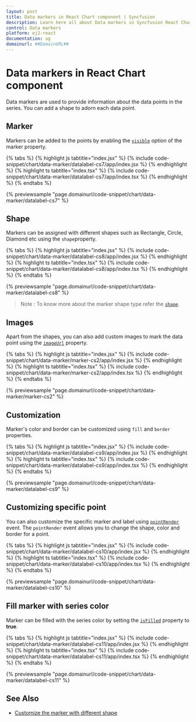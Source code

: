 ```yaml
---
layout: post
title: Data markers in React Chart component | Syncfusion
description: Learn here all about Data markers in Syncfusion React Chart component of Syncfusion Essential JS 2 and more.
control: Data markers 
platform: ej2-react
documentation: ug
domainurl: ##DomainURL##
---
```


# Data markers in React Chart component

Data markers are used to provide information about the data points in the series. You can add a shape to adorn each data point.

<!-- markdownlint-disable MD036 -->

## Marker

<!-- markdownlint-disable MD036 -->

Markers can be added to the points by enabling the [`visible`](https://ej2.syncfusion.com/react/documentation/api/chart/markerSettings/#visible) option of the marker property.

{% tabs %}
{% highlight js tabtitle="index.jsx" %}
{% include code-snippet/chart/data-marker/datalabel-cs7/app/index.jsx %}
{% endhighlight %}
{% highlight ts tabtitle="index.tsx" %}
{% include code-snippet/chart/data-marker/datalabel-cs7/app/index.tsx %}
{% endhighlight %}
{% endtabs %}

 {% previewsample "page.domainurl/code-snippet/chart/data-marker/datalabel-cs7" %}

## Shape

Markers can be assigned with different shapes such as Rectangle, Circle, Diamond etc using the `shape`property.

{% tabs %}
{% highlight js tabtitle="index.jsx" %}
{% include code-snippet/chart/data-marker/datalabel-cs8/app/index.jsx %}
{% endhighlight %}
{% highlight ts tabtitle="index.tsx" %}
{% include code-snippet/chart/data-marker/datalabel-cs8/app/index.tsx %}
{% endhighlight %}
{% endtabs %}

 {% previewsample "page.domainurl/code-snippet/chart/data-marker/datalabel-cs8" %}

>Note : To know more about the marker shape type refer the [`shape`](https://ej2.syncfusion.com/react/documentation/api/chart/markerSettings/#shape).

## Images

Apart from the shapes, you can also add custom images to mark the data point using the [`imageUrl`](https://ej2.syncfusion.com/react/documentation/api/chart/markerSettings/#imageurl) property.

{% tabs %}
{% highlight js tabtitle="index.jsx" %}
{% include code-snippet/chart/data-marker/marker-cs2/app/index.jsx %}
{% endhighlight %}
{% highlight ts tabtitle="index.tsx" %}
{% include code-snippet/chart/data-marker/marker-cs2/app/index.tsx %}
{% endhighlight %}
{% endtabs %}

 {% previewsample "page.domainurl/code-snippet/chart/data-marker/marker-cs2" %}

## Customization

Marker's color and border can be customized using `fill` and `border` properties.

{% tabs %}
{% highlight js tabtitle="index.jsx" %}
{% include code-snippet/chart/data-marker/datalabel-cs9/app/index.jsx %}
{% endhighlight %}
{% highlight ts tabtitle="index.tsx" %}
{% include code-snippet/chart/data-marker/datalabel-cs9/app/index.tsx %}
{% endhighlight %}
{% endtabs %}

 {% previewsample "page.domainurl/code-snippet/chart/data-marker/datalabel-cs9" %}

## Customizing specific point

You can also customize the specific marker and label using [`pointRender`](https://ej2.syncfusion.com/react/documentation/api/chart/#pointrender-emittypeipointrendereventargs) event. The `pointRender` event allows you to change the shape, color and border for a point.

{% tabs %}
{% highlight js tabtitle="index.jsx" %}
{% include code-snippet/chart/data-marker/datalabel-cs10/app/index.jsx %}
{% endhighlight %}
{% highlight ts tabtitle="index.tsx" %}
{% include code-snippet/chart/data-marker/datalabel-cs10/app/index.tsx %}
{% endhighlight %}
{% endtabs %}

 {% previewsample "page.domainurl/code-snippet/chart/data-marker/datalabel-cs10" %}

## Fill marker with series color

Marker can be filled with the series color by setting the [`isFilled`](https://ej2.syncfusion.com/react/documentation/api/chart/markerSettingsModel/#isFilled-boolean) property to <b>true</b>.

{% tabs %}
{% highlight js tabtitle="index.jsx" %}
{% include code-snippet/chart/data-marker/datalabel-cs11/app/index.jsx %}
{% endhighlight %}
{% highlight ts tabtitle="index.tsx" %}
{% include code-snippet/chart/data-marker/datalabel-cs11/app/index.tsx %}
{% endhighlight %}
{% endtabs %}

 {% previewsample "page.domainurl/code-snippet/chart/data-marker/datalabel-cs11" %}

## See Also

* [Customize the marker with different shape](./how-to/#customize-the-marker-with-different-shape)
